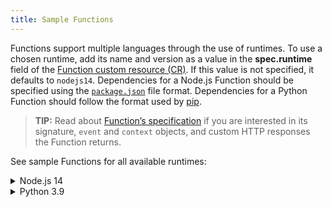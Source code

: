 ```yaml
---
title: Sample Functions
---
```


Functions support multiple languages through the use of runtimes. To use a chosen runtime, add its name and version as a value in the **spec.runtime** field of the [Function custom resource (CR)](./00-custom-resources/svls-01-function.md). If this value is not specified, it defaults to `nodejs14`. Dependencies for a Node.js Function should be specified using the [`package.json`](https://docs.npmjs.com/creating-a-package-json-file) file format. Dependencies for a Python Function should follow the format used by [pip](https://packaging.python.org/key_projects/#pip).

>**TIP:** Read about [Function’s specification](./svls-08-function-specification.md) if you are interested in its signature, `event` and `context` objects, and custom HTTP responses the Function returns.

See sample Functions for all available runtimes:
<div tabs name="available-runtimes" group="available-runtimes">
  <details>
  <summary label="nodejs14">
  Node.js 14
  </summary>

```yaml
cat <<EOF | kubectl apply -f -
apiVersion: serverless.kyma-project.io/v1alpha1
kind: Function
metadata:
  name: test-function-nodejs14
spec:
  runtime: nodejs14
  source: |
    const _ = require('lodash')

    module.exports = {
      main: function(event, context) {
        return _.kebabCase('Hello World from Node.js 14 Function');
      }
    }
  deps: |
    {
      "name": "test-function-nodejs14",
      "version": "1.0.0",
      "dependencies": {
        "lodash":"^4.17.20"
      }
    }
EOF
```
</details>

<details>
  <summary label="python39">
  Python 3.9
  </summary>

```yaml
cat <<EOF | kubectl apply -f -
apiVersion: serverless.kyma-project.io/v1alpha1
kind: Function
metadata:
  name: test-function-python39
spec:
  runtime: python39
  source: |
    import requests
    def main(event, context):
        r = requests.get('https://swapi.dev/api/people/13')
        return r.json()
  deps: |
    requests==2.24.0
EOF
```

</details>
</div>
